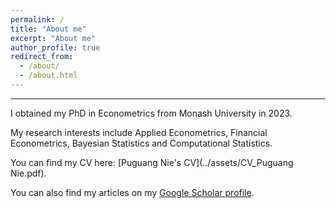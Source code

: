 ```yaml
---
permalink: /
title: "About me"
excerpt: "About me"
author_profile: true
redirect_from: 
  - /about/
  - /about.html
---
```



---


I obtained my PhD in Econometrics from Monash University in 2023. 

My research interests include Applied Econometrics, Financial Econometrics, Bayesian Statistics and Computational Statistics. 

You can find my CV here: [Puguang Nie's CV](../assets/CV_Puguang Nie.pdf).

You can also find my articles on my [Google Scholar profile](https://scholar.google.com.au/citations?user=6MiZtKEAAAAJ&hl=en).


